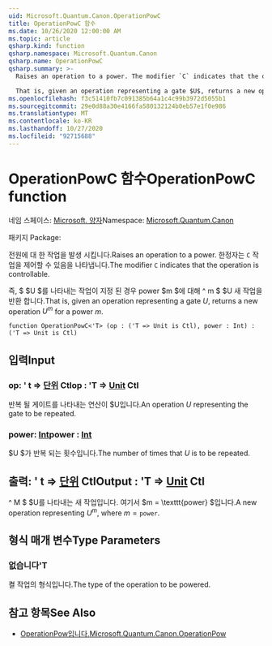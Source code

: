 ```yaml
---
uid: Microsoft.Quantum.Canon.OperationPowC
title: OperationPowC 함수
ms.date: 10/26/2020 12:00:00 AM
ms.topic: article
qsharp.kind: function
qsharp.namespace: Microsoft.Quantum.Canon
qsharp.name: OperationPowC
qsharp.summary: >-
  Raises an operation to a power. The modifier `C` indicates that the operation is controllable.

  That is, given an operation representing a gate $U$, returns a new operation $U^m$ for a power $m$.
ms.openlocfilehash: f3c51410fb7c091385b64a1c4c99b3972d5055b1
ms.sourcegitcommit: 29e0d88a30e4166fa580132124b0eb57e1f0e986
ms.translationtype: MT
ms.contentlocale: ko-KR
ms.lasthandoff: 10/27/2020
ms.locfileid: "92715688"
---
```

# <a name="operationpowc-function"></a><span data-ttu-id="cecdc-102">OperationPowC 함수</span><span class="sxs-lookup"><span data-stu-id="cecdc-102">OperationPowC function</span></span>

<span data-ttu-id="cecdc-103">네임 스페이스: [Microsoft. 양자](xref:Microsoft.Quantum.Canon)</span><span class="sxs-lookup"><span data-stu-id="cecdc-103">Namespace: [Microsoft.Quantum.Canon](xref:Microsoft.Quantum.Canon)</span></span>

<span data-ttu-id="cecdc-104">패키지 [](https://nuget.org/packages/)</span><span class="sxs-lookup"><span data-stu-id="cecdc-104">Package: [](https://nuget.org/packages/)</span></span>


<span data-ttu-id="cecdc-105">전원에 대 한 작업을 발생 시킵니다.</span><span class="sxs-lookup"><span data-stu-id="cecdc-105">Raises an operation to a power.</span></span>
<span data-ttu-id="cecdc-106">한정자는 `C` 작업을 제어할 수 있음을 나타냅니다.</span><span class="sxs-lookup"><span data-stu-id="cecdc-106">The modifier `C` indicates that the operation is controllable.</span></span>

<span data-ttu-id="cecdc-107">즉, $ $U $를 나타내는 작업이 지정 된 경우 power $m $에 대해 ^ m $ $U 새 작업을 반환 합니다.</span><span class="sxs-lookup"><span data-stu-id="cecdc-107">That is, given an operation representing a gate $U$, returns a new operation $U^m$ for a power $m$.</span></span>

```qsharp
function OperationPowC<'T> (op : ('T => Unit is Ctl), power : Int) : ('T => Unit is Ctl)
```


## <a name="input"></a><span data-ttu-id="cecdc-108">입력</span><span class="sxs-lookup"><span data-stu-id="cecdc-108">Input</span></span>

### <a name="op--t--unit-ctl"></a><span data-ttu-id="cecdc-109">op: ' t => [단위](xref:microsoft.quantum.lang-ref.unit) Ctl</span><span class="sxs-lookup"><span data-stu-id="cecdc-109">op : 'T => [Unit](xref:microsoft.quantum.lang-ref.unit) Ctl</span></span>

<span data-ttu-id="cecdc-110">반복 될 게이트를 나타내는 연산이 $U입니다.</span><span class="sxs-lookup"><span data-stu-id="cecdc-110">An operation $U$ representing the gate to be repeated.</span></span>


### <a name="power--int"></a><span data-ttu-id="cecdc-111">power: [Int](xref:microsoft.quantum.lang-ref.int)</span><span class="sxs-lookup"><span data-stu-id="cecdc-111">power : [Int](xref:microsoft.quantum.lang-ref.int)</span></span>

<span data-ttu-id="cecdc-112">$U $가 반복 되는 횟수입니다.</span><span class="sxs-lookup"><span data-stu-id="cecdc-112">The number of times that $U$ is to be repeated.</span></span>



## <a name="output--t--unit-ctl"></a><span data-ttu-id="cecdc-113">출력: ' t => [단위](xref:microsoft.quantum.lang-ref.unit) Ctl</span><span class="sxs-lookup"><span data-stu-id="cecdc-113">Output : 'T => [Unit](xref:microsoft.quantum.lang-ref.unit) Ctl</span></span>

<span data-ttu-id="cecdc-114">^ M $ $U를 나타내는 새 작업입니다. 여기서 $m = \texttt{power} $입니다.</span><span class="sxs-lookup"><span data-stu-id="cecdc-114">A new operation representing $U^m$, where $m = \texttt{power}$.</span></span>

## <a name="type-parameters"></a><span data-ttu-id="cecdc-115">형식 매개 변수</span><span class="sxs-lookup"><span data-stu-id="cecdc-115">Type Parameters</span></span>

### <a name="t"></a><span data-ttu-id="cecdc-116">없습니다</span><span class="sxs-lookup"><span data-stu-id="cecdc-116">'T</span></span>

<span data-ttu-id="cecdc-117">켤 작업의 형식입니다.</span><span class="sxs-lookup"><span data-stu-id="cecdc-117">The type of the operation to be powered.</span></span>

## <a name="see-also"></a><span data-ttu-id="cecdc-118">참고 항목</span><span class="sxs-lookup"><span data-stu-id="cecdc-118">See Also</span></span>

- [<span data-ttu-id="cecdc-119">OperationPow입니다.</span><span class="sxs-lookup"><span data-stu-id="cecdc-119">Microsoft.Quantum.Canon.OperationPow</span></span>](xref:Microsoft.Quantum.Canon.OperationPow)